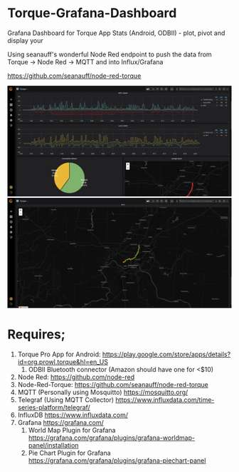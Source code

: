 # Torque-Grafana-Dashboard
Grafana Dashboard for Torque App Stats (Android, ODBII) - plot, pivot and display your 

Using seanauff's wonderful Node Red endpoint to push the data from Torque -> Node Red -> MQTT and into Influx/Grafana

https://github.com/seanauff/node-red-torque

![Example](/Torque1.png)
![Example](/Torque2.png)


# Requires;

1. Torque Pro App for Android: https://play.google.com/store/apps/details?id=org.prowl.torque&hl=en_US
   1. ODBII Bluetooth connector (Amazon should have one for <$10)
1. Node Red: https://github.com/node-red
1. Node-Red-Torque: https://github.com/seanauff/node-red-torque
1. MQTT (Personally using Mosquitto) https://mosquitto.org/
1. Telegraf (Using MQTT Collector) https://www.influxdata.com/time-series-platform/telegraf/
1. InfluxDB https://www.influxdata.com/
1. Grafana https://grafana.com/
   1. World Map Plugin for Grafana https://grafana.com/grafana/plugins/grafana-worldmap-panel/installation
   1. Pie Chart Plugin for Grafana https://grafana.com/grafana/plugins/grafana-piechart-panel

